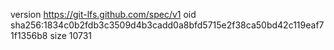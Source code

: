 version https://git-lfs.github.com/spec/v1
oid sha256:1834c0b2fdb3c3509d4b3cadd0a8bfd5715e2f38ca50bd42c119eaf71f1356b8
size 10731
